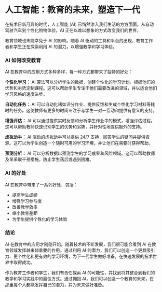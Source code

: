 # 人工智能：教育的未来，塑造下一代

在技术日新月异的时代，人工智能 (AI) 已悄然渗入我们生活的方方面面。从自动驾驶汽车到个性化购物体验，AI 正在以难以想象的方式改变我们的世界。

教育领域也未能幸免于 AI 的影响。随着 AI 驱动的工具和平台的出现，教育工作者和学生正在探索利用 AI 的潜力，以增强教学和学习体验。

### AI 如何改变教育

AI 在教育中的应用方式多种多样，每一种方式都带来了独特的好处：

**个性化学习：** AI 算法可以分析学生的数据，创建个性化的学习计划，根据他们的优势和劣势定制课程。这可以帮助学生专注于他们需要改进的领域，并以适合他们学习风格的速度进步。

**自动化任务：** AI 可以自动化诸如评分作业、提供反馈和生成个性化学习材料等耗时的任务。这使教师有更多的时间专注于与学生一对一互动和提供有意义的支持。

**增强评估：** AI 可以通过提供实时反馈和分析学生作业中的模式，增强评估过程。这可以帮助教师快速识别学生的优势和劣势，并针对性地提供额外的支持。

**虚拟助手：** AI 驱动的虚拟助手可以提供 24/7 支持，回答学生的疑问并提供资源。这可以为学生创造一个随时可用的学习环境，并让他们在需要时获得帮助。

**预测分析：** AI 可以分析数据以预测学生的学习成果和风险领域。这可以帮助教师及早采取干预措施，防止学生落后或遇到困难。

### AI 的好处

AI 在教育中带来了一系列好处，包括：

* 提高学生成绩
* 增强学习参与度
* 改善教学效率
* 缩小教育差距
* 为学生提供个性化的学习体验

### 结论

AI 在教育中的应用才刚刚开始。随着技术的不断发展，我们很可能会看到 AI 在教育领域发挥越来越重要的作用。通过利用 AI 的潜力，我们可以创造一个更具吸引力、更个性化和更有效的学习环境，为下一代学生做好准备，在快速发展的技术世界中取得成功。

作为教育工作者和学生，我们有责任探索 AI 的可能性，并找到将其整合到我们的教学和学习实践中的最佳方式。通过拥抱 AI，我们可以创造一个教育的未来，在那里每个人都能发挥自己的潜力，并为未来做好准备。
